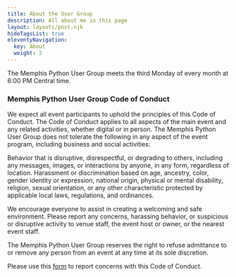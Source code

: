 ```yaml
---
title: About the User Group
description: All about me in this page
layout: layouts/post.njk
hideTagsList: true
eleventyNavigation:
  key: About
  weight: 2
---
```

The Memphis Python User Group meets the third Monday of every month at 6:00 PM Central time.

### Memphis Python User Group Code of Conduct

We expect all event participants to uphold the principles of this Code of Conduct. The Code of Conduct applies to all aspects of the main event and any related activities, whether digital or in person. The Memphis Python User Group does not tolerate the following in any aspect of the event program, including business and social activities:

Behavior that is disruptive, disrespectful, or degrading to others, including any messages, images, or interactions by anyone, in any form, regardless of location.​
Harassment or discrimination based on age, ancestry, color, gender identity or expression, national origin, physical or mental disability, religion, sexual orientation, or any other characteristic protected by applicable local laws, regulations, and ordinances.​
​

We encourage everyone to assist in creating a welcoming and safe environment. Please report any concerns, harassing behavior, or suspicious or disruptive activity to venue staff, the event host or owner, or the nearest event staff.

The Memphis Python User Group reserves the right to refuse admittance to or remove any person from an event at any time at its sole discretion.

Please use this [form](https://forms.gle/XSJAHKppscC5GGjx6) to report concerns with this Code of Conduct.
